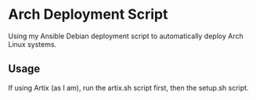 # Arch Deployment Script
Using my Ansible Debian deployment script to automatically deploy Arch Linux systems.

## Usage
If using Artix (as I am), run the artix.sh script first, then the setup.sh script.
